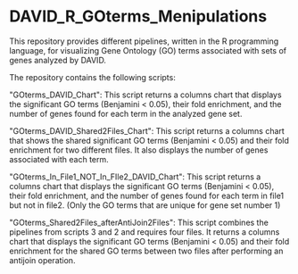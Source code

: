 # DAVID_R_GOterms_Menipulations
This repository provides different pipelines, written in the R programming language, for visualizing Gene Ontology (GO) terms associated with sets of genes analyzed by DAVID.

The repository contains the following scripts:

"GOterms_DAVID_Chart": This script returns a columns chart that displays the significant GO terms (Benjamini < 0.05), their fold enrichment, and the number of genes found for each term in the analyzed gene set.

"GOterms_DAVID_Shared2Files_Chart": This script returns a columns chart that shows the shared significant GO terms (Benjamini < 0.05) and their fold enrichment for two different files. It also displays the number of genes associated with each term.

"GOterms_In_File1_NOT_In_FIle2_DAVID_Chart": This script returns a columns chart that displays the significant GO terms (Benjamini < 0.05), their fold enrichment, and the number of genes found for each term in file1 but not in file2. (Only the GO terms that are unique for gene set number 1)

"GOterms_Shared2Files_afterAntiJoin2Files": This script combines the pipelines from scripts 3 and 2 and requires four files. It returns a columns chart that displays the significant GO terms (Benjamini < 0.05) and their fold enrichment for the shared GO terms between two files after performing an antijoin operation.
